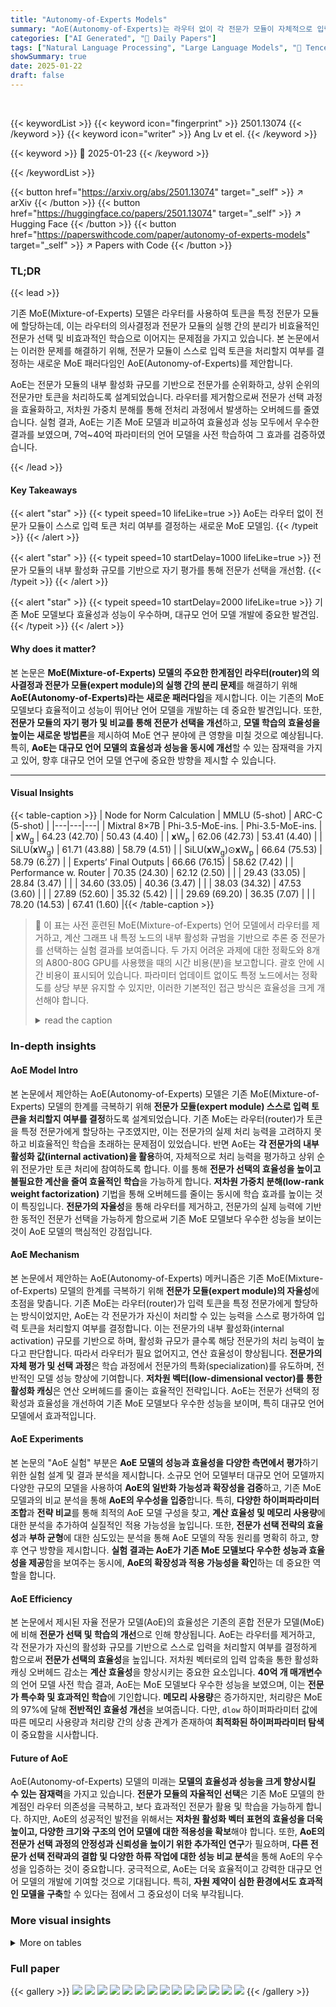 ```yaml
---
title: "Autonomy-of-Experts Models"
summary: "AoE(Autonomy-of-Experts)는 라우터 없이 각 전문가 모듈이 자체적으로 입력 토큰을 처리할지 여부를 결정하는 새로운 MoE(Mixture-of-Experts) 모델입니다.  전문가 모듈의 내부 활성화 규모를 기반으로 자기 평가를 수행하고, 상위 전문가만 처리를 진행합니다. 저차원 가중치 분해를 통해 효율성을 높였으며, 실험 결과 기존 MoE..."
categories: ["AI Generated", "🤗 Daily Papers"]
tags: ["Natural Language Processing", "Large Language Models", "🏢 Tencent AI Lab",]
showSummary: true
date: 2025-01-22
draft: false
---
```


<br>

{{< keywordList >}}
{{< keyword icon="fingerprint" >}} 2501.13074 {{< /keyword >}}
{{< keyword icon="writer" >}} Ang Lv et el. {{< /keyword >}}
 
{{< keyword >}} 🤗 2025-01-23 {{< /keyword >}}
 
{{< /keywordList >}}

{{< button href="https://arxiv.org/abs/2501.13074" target="_self" >}}
↗ arXiv
{{< /button >}}
{{< button href="https://huggingface.co/papers/2501.13074" target="_self" >}}
↗ Hugging Face
{{< /button >}}
{{< button href="https://paperswithcode.com/paper/autonomy-of-experts-models" target="_self" >}}
↗ Papers with Code
{{< /button >}}




### TL;DR


{{< lead >}}

기존 MoE(Mixture-of-Experts) 모델은 라우터를 사용하여 토큰을 특정 전문가 모듈에 할당하는데, 이는 라우터의 의사결정과 전문가 모듈의 실행 간의 분리가 비효율적인 전문가 선택 및 비효과적인 학습으로 이어지는 문제점을 가지고 있습니다.  본 논문에서는 이러한 문제를 해결하기 위해, 전문가 모듈이 스스로 입력 토큰을 처리할지 여부를 결정하는 새로운 MoE 패러다임인 AoE(Autonomy-of-Experts)를 제안합니다.



AoE는 전문가 모듈의 내부 활성화 규모를 기반으로 전문가를 순위화하고, 상위 순위의 전문가만 토큰을 처리하도록 설계되었습니다.  라우터를 제거함으로써 전문가 선택 과정을 효율화하고, 저차원 가중치 분해를 통해 전처리 과정에서 발생하는 오버헤드를 줄였습니다.  실험 결과, AoE는 기존 MoE 모델과 비교하여 효율성과 성능 모두에서 우수한 결과를 보였으며, 7억~40억 파라미터의 언어 모델을 사전 학습하여 그 효과를 검증하였습니다.

{{< /lead >}}


#### Key Takeaways

{{< alert "star" >}}
{{< typeit speed=10 lifeLike=true >}} AoE는 라우터 없이 전문가 모듈이 스스로 입력 토큰 처리 여부를 결정하는 새로운 MoE 모델임. {{< /typeit >}}
{{< /alert >}}

{{< alert "star" >}}
{{< typeit speed=10 startDelay=1000 lifeLike=true >}} 전문가 모듈의 내부 활성화 규모를 기반으로 자기 평가를 통해 전문가 선택을 개선함. {{< /typeit >}}
{{< /alert >}}

{{< alert "star" >}}
{{< typeit speed=10 startDelay=2000 lifeLike=true >}} 기존 MoE 모델보다 효율성과 성능이 우수하며, 대규모 언어 모델 개발에 중요한 발견임. {{< /typeit >}}
{{< /alert >}}

#### Why does it matter?
본 논문은 **MoE(Mixture-of-Experts) 모델의 주요한 한계점인 라우터(router)의 의사결정과 전문가 모듈(expert module)의 실행 간의 분리 문제**를 해결하기 위해 **AoE(Autonomy-of-Experts)라는 새로운 패러다임**을 제시합니다. 이는 기존의 MoE 모델보다 효율적이고 성능이 뛰어난 언어 모델을 개발하는 데 중요한 발견입니다. 또한, **전문가 모듈의 자기 평가 및 비교를 통해 전문가 선택을 개선**하고, **모델 학습의 효율성을 높이는 새로운 방법론**을 제시하여 MoE 연구 분야에 큰 영향을 미칠 것으로 예상됩니다. 특히, **AoE는 대규모 언어 모델의 효율성과 성능을 동시에 개선**할 수 있는 잠재력을 가지고 있어, 향후 대규모 언어 모델 연구에 중요한 방향을 제시할 수 있습니다.

------
#### Visual Insights





{{< table-caption >}}
| Node for Norm Calculation | MMLU (5-shot) | ARC-C (5-shot) |
|---|---|---|
| Mixtral 8×7B | Phi-3.5-MoE-ins. | Phi-3.5-MoE-ins. |
| **x**W<sub>g</sub> | 64.23 (42.70) | 50.43 (4.40) |
| **x**W<sub>p</sub> | 62.06 (42.73) | 53.41 (4.40) |
| SiLU(**x**W<sub>g</sub>) | 61.71 (43.88) | 58.79 (4.51) |
| SiLU(**x**W<sub>g</sub>)⊙**x**W<sub>p</sub> | 66.64 (75.53) | 58.79 (6.27) |
| Experts’ Final Outputs | 66.66 (76.15) | 58.62 (7.42) |
| Performance w. Router | 70.35 (24.30) | 62.12 (2.50) |
|  | 29.43 (33.05) | 28.84 (3.47) |
|  | 34.60 (33.05) | 40.36 (3.47) |
|  | 38.03 (34.32) | 47.53 (3.60) |
|  | 27.89 (52.60) | 35.32 (5.42) |
|  | 29.69 (69.20) | 36.35 (7.07) |
|  | 78.20 (14.53) | 67.41 (1.60) |{{< /table-caption >}}

> 🔼 이 표는 사전 훈련된 MoE(Mixture-of-Experts) 언어 모델에서 라우터를 제거하고, 계산 그래프 내 특정 노드의 내부 활성화 규범을 기반으로 추론 중 전문가를 선택하는 실험 결과를 보여줍니다.  두 가지 어려운 과제에 대한 정확도와 8개의 A800-80G GPU를 사용했을 때의 시간 비용(분)을 보고합니다. 괄호 안에 시간 비용이 표시되어 있습니다.  파라미터 업데이트 없이도 특정 노드에서는 정확도를 상당 부분 유지할 수 있지만, 이러한 기본적인 접근 방식은 효율성을 크게 개선해야 합니다.
> <details>
> <summary>read the caption</summary>
> Table 1:  We remove routers from pre-trained MoE-LLMs and select experts during inference based on the internal activation norms of specific nodes in the computational graph. The accuracy on two challenging tasks is reported, along with the time cost (in minutes) for 8×A800-80G GPUs, which is given in parentheses. Without parameter updates, we can largely preserve accuracy under certain nodes, but this rudimentary approach requires significant improvements in efficiency.
> </details>





### In-depth insights


#### AoE Model Intro
본 논문에서 제안하는 AoE(Autonomy-of-Experts) 모델은 기존 MoE(Mixture-of-Experts) 모델의 한계를 극복하기 위해 **전문가 모듈(expert module) 스스로 입력 토큰을 처리할지 여부를 결정**하도록 설계되었습니다. 기존 MoE는 라우터(router)가 토큰을 특정 전문가에게 할당하는 구조였지만, 이는 전문가의 실제 처리 능력을 고려하지 못하고 비효율적인 학습을 초래하는 문제점이 있었습니다. 반면 AoE는 **각 전문가의 내부 활성화 값(internal activation)을 활용**하여,  자체적으로 처리 능력을 평가하고 상위 순위 전문가만 토큰 처리에 참여하도록 합니다. 이를 통해 **전문가 선택의 효율성을 높이고 불필요한 계산을 줄여 효율적인 학습**을 가능하게 합니다.  **저차원 가중치 분해(low-rank weight factorization)** 기법을 통해 오버헤드를 줄이는 동시에 학습 효과를 높이는 것이 특징입니다.  **전문가의 자율성**을 통해 라우터를 제거하고, 전문가의 실제 능력에 기반한 동적인 전문가 선택을 가능하게 함으로써 기존 MoE 모델보다 우수한 성능을 보이는 것이 AoE 모델의 핵심적인 강점입니다.

#### AoE Mechanism
본 논문에서 제안하는 AoE(Autonomy-of-Experts) 메커니즘은 기존 MoE(Mixture-of-Experts) 모델의 한계를 극복하기 위해 **전문가 모듈(expert module)의 자율성**에 초점을 맞춥니다. 기존 MoE는 라우터(router)가 입력 토큰을 특정 전문가에게 할당하는 방식이었지만, AoE는 각 전문가가 자신이 처리할 수 있는 능력을 스스로 평가하여 입력 토큰을 처리할지 여부를 결정합니다. 이는 전문가의 내부 활성화(internal activation) 규모를 기반으로 하며, 활성화 규모가 클수록 해당 전문가의 처리 능력이 높다고 판단합니다. 따라서 라우터가 필요 없어지고, 연산 효율성이 향상됩니다. **전문가의 자체 평가 및 선택 과정**은 학습 과정에서 전문가의 특화(specialization)를 유도하며, 전반적인 모델 성능 향상에 기여합니다.  **저차원 벡터(low-dimensional vector)를 통한 활성화 캐싱**은 연산 오버헤드를 줄이는 효율적인 전략입니다. AoE는 전문가 선택의 정확성과 효율성을 개선하여 기존 MoE 모델보다 우수한 성능을 보이며, 특히 대규모 언어 모델에서 효과적입니다.

#### AoE Experiments
본 논문의 "AoE 실험" 부분은 **AoE 모델의 성능과 효율성을 다양한 측면에서 평가**하기 위한 실험 설계 및 결과 분석을 제시합니다.  소규모 언어 모델부터 대규모 언어 모델까지 다양한 규모의 모델을 사용하여 **AoE의 일반화 가능성과 확장성을 검증**하고, 기존 MoE 모델과의 비교 분석을 통해 **AoE의 우수성을 입증**합니다. 특히, **다양한 하이퍼파라미터 조합**과 **전략 비교**를 통해 최적의 AoE 모델 구성을 찾고, **계산 효율성 및 메모리 사용량**에 대한 분석을 추가하여 실질적인 적용 가능성을 높입니다. 또한, **전문가 선택 전략의 효율성**과 **부하 균형**에 대한 심도있는 분석을 통해 AoE 모델의 작동 원리를 명확히 하고, 향후 연구 방향을 제시합니다. **실험 결과는 AoE가 기존 MoE 모델보다 우수한 성능과 효율성을 제공**함을 보여주는 동시에, **AoE의 확장성과 적용 가능성을 확인**하는 데 중요한 역할을 합니다.

#### AoE Efficiency
본 논문에서 제시된 자율 전문가 모델(AoE)의 효율성은 기존의 혼합 전문가 모델(MoE)에 비해 **전문가 선택 및 학습의 개선**으로 인해 향상됩니다.  AoE는 라우터를 제거하고, 각 전문가가 자신의 활성화 규모를 기반으로 스스로 입력을 처리할지 여부를 결정하게 함으로써 **전문가 선택의 효율성**을 높입니다. 저차원 벡터로의 입력 압축을 통한 활성화 캐싱 오버헤드 감소는 **계산 효율성**을 향상시키는 중요한 요소입니다.  **40억 개 매개변수**의 언어 모델 사전 학습 결과, AoE는 MoE 모델보다 우수한 성능을 보였으며, 이는 **전문가 특수화 및 효과적인 학습**에 기인합니다.  **메모리 사용량**은 증가하지만, 처리량은 MoE의 97%에 달해 **전반적인 효율성 개선**을 보여줍니다.  다만,  `dlow` 하이퍼파라미터 값에 따른 메모리 사용량과 처리량 간의 상충 관계가 존재하여 **최적화된 하이퍼파라미터 탐색**이 중요함을 시사합니다.

#### Future of AoE
AoE(Autonomy-of-Experts) 모델의 미래는 **모델의 효율성과 성능을 크게 향상시킬 수 있는 잠재력**을 가지고 있습니다.  **전문가 모듈의 자율적인 선택**은 기존 MoE 모델의 한계점인 라우터 의존성을 극복하고, 보다 효과적인 전문가 활용 및 학습을 가능하게 합니다.  하지만, AoE의 성공적인 발전을 위해서는 **저차원 활성화 벡터 표현의 효율성을 더욱 높이고, 다양한 크기와 구조의 언어 모델에 대한 적용성을 확보**해야 합니다. 또한, **AoE의 전문가 선택 과정의 안정성과 신뢰성을 높이기 위한 추가적인 연구**가 필요하며,  **다른 전문가 선택 전략과의 결합 및 다양한 하류 작업에 대한 성능 비교 분석**을 통해 AoE의 우수성을 입증하는 것이 중요합니다.  궁극적으로, AoE는 더욱 효율적이고 강력한 대규모 언어 모델의 개발에 기여할 것으로 기대됩니다. 특히, **자원 제약이 심한 환경에서도 효과적인 모델을 구축**할 수 있다는 점에서 그 중요성이 더욱 부각됩니다.


### More visual insights




<details>
<summary>More on tables
</summary>


{{< table-caption >}}
| Configuration | ARC-E | PIQA | SIQA | WINO | HELLA | MNLI | QNLI | SST2 | AVG. |
|---|---|---|---|---|---|---|---|---|---|---| 
| 1 Traditional MoE | 39.90 | 58.43 | 35.67 | 52.09 | 27.98 | 33.09 | 49.28 | 49.66 | 43.28 |
| 2 +  ℒ<sub>aux</sub> | 40.74 | 58.49 | 36.13 | 51.30 | 28.11 | 32.67 | 50.23 | 51.83 | 43.68 |
| 3 +  ℒ<sub>aux</sub> + Factorized 𝐖<sub>g</sub> | 40.45 | 58.65 | 36.75 | 52.09 | 28.03 | 32.55 | 50.08 | 51.03 | 43.70 |
| 4 +  ℒ<sub>aux</sub> + Large Router | 41.41 | 57.62 | 36.64 | 52.33 | 28.34 | 33.18 | 49.53 | 50.69 | 43.71 |
| 5 AoE (d<sub>low</sub>=64) | 39.77 | 58.71 | 35.31 | 52.33 | 28.29 | 32.78 | 50.27 | 52.98 | 43.81 |
| 6 +  ℒ<sub>aux</sub> | 42.17 | 57.67 | 36.75 | 50.75 | 28.15 | 34.06 | 50.49 | 53.10 | 44.12 |
| 7 AoE (d<sub>low</sub>=128) | 40.70 | 59.41 | 36.64 | 52.09 | 28.06 | 34.38 | 50.69 | 53.21 | 44.39 |
| 8 +  ℒ<sub>aux</sub> | 41.33 | 58.65 | 36.80 | 50.75 | 28.40 | 33.71 | 49.55 | 53.10 | 44.04 |
| 9 AoE (d<sub>low</sub>=256) | 41.08 | 58.81 | 36.44 | 51.70 | 28.23 | 32.24 | 50.54 | 53.90 | 44.12 |
| 10 +  ℒ<sub>aux</sub> | 41.16 | 58.32 | 36.80 | 53.04 | 28.37 | 32.78 | 50.61 | 54.59 | 44.46 |
| 11 AoE (d<sub>low</sub>=512) | 40.57 | 57.89 | 36.75 | 50.59 | 28.38 | 32.71 | 49.72 | 53.56 | 43.77 |
| 12 +  ℒ<sub>aux</sub> | 41.16 | 57.83 | 36.75 | 52.09 | 28.30 | 34.92 | 50.67 | 50.92 | 44.08 |{{< /table-caption >}}
> 🔼 표 2는 732M 파라미터 언어 모델(활성 파라미터 247M)을 사용한 실험 결과를 보여줍니다. 각 모델은 1000억 토큰으로 학습되었으며, 색상으로 강조된 결과는 가장 일반적인 MoE 설정인 구성 2보다 우수한 성능을 보여줍니다. 굵은 텍스트는 해당 구성이 평균 성능 측면에서 기존 MoE 변형보다 우수함을 나타냅니다.  표에는 다양한 모델 구성(전통적인 MoE, Load Balancing Loss 추가,  Weight Factorization 추가, Router 크기 변경, 그리고 AoE 모델의 다양한 dlow 값)에 대한 다양한 하류 작업(ARC-E, PIQA, SIQA, WINO, HELLA, MNLI, QNLI, SST2)의 성능이 포함되어 있습니다.  각 구성에 대한 평균 성능을 비교하여 AoE의 효율성과 성능을 평가할 수 있습니다.
> <details>
> <summary>read the caption</summary>
> Table 2:  Ablations were performed on 732M-parameter language models (with 247M active parameters). Each model was trained on 100 billion tokens. The results, highlighted in color, emphasize superior performance compared to configuration  2, the most common MoE setup. Bold text indicates that the configuration outperforms the best traditional MoE variant in terms of average performance.
> </details>

{{< table-caption >}}
| Strategy | Model | ARC-E | PIQA | SIQA | WINO | HELLA | MNLI | QNLI | SST2 | AVG. |
|---|---|---|---|---|---|---|---|---|---|---|
| Top-P | Traditional MoE | 41.08 | 57.96 | 37.46 | 50.36 | 28.25 | 32.79 | 50.39 | 52.64 | 43.87 |
| [Huang et al., 2024] | AoE | 41.04 | 58.65 | 36.39 | 51.07 | 28.35 | 32.96 | 51.46 | 54.36 | **44.29** |
| Expert-Choice | Traditional MoE | 40.91 | 59.09 | 37.26 | 50.75 | 28.09 | 32.11 | 50.12 | 52.75 | 43.89 |
| [Zhou et al., 2022] | AoE | 41.58 | 58.22 | 37.21 | 53.04 | 28.44 | 33.83 | 50.54 | 50.46 | **44.17** |{{< /table-caption >}}
> 🔼 표 3은 서로 다른 전문가 선택 전략을 사용하여 훈련된 기존 MoE 모델과 AoE 모델을 비교한 결과를 보여줍니다. Top-P 전략의 경우 활성화된 매개변수의 수는 입력에 따라 다르지만 두 모델 간에 거의 동일하며, 전문가 선택 전략의 경우 732M 매개변수 중 247개만 활성화됩니다.  이 표는 다양한 전문가 선택 방법(Top-P, 전문가 선택)에 따른 MoE와 AoE 모델의 성능을 비교 분석하여, 각 전략의 효율성과 적합성을 보여줍니다.  다양한 하류 작업(ARC-E, PIQA, SIQA, WINO, HELLA, MNLI, QNLI, SST2)에 대한 성능 지표를 제시하여, 어떤 전문가 선택 전략이 특정 작업에 더 적합한지, 그리고 AoE 모델이 기존 MoE 모델에 비해 어떤 강점을 보이는지 자세히 비교 분석합니다.
> <details>
> <summary>read the caption</summary>
> Table 3:  Comparison of traditional MoE and AoE models trained using alternative expert-selection strategies. For the Top‑P𝑃Pitalic_P strategy, the number of activated parameters is input-dependent but nearly the same between the two models, whereas the expert-choice strategy activates 247 out of 732M parameters.
> </details>

{{< table-caption >}}
| Model | ARC-E | PIQA | SIQA | WINO | HELLA | MNLI | QNLI | SST2 | AVG. |
|---|---|---|---|---|---|---|---|---|---| 
| Traditional MoE | 53.70 | 65.40 | 39.10 | 51.54 | 35.80 | 32.19 | 49.77 | 57.00 | 48.06 |
| AoE | 55.98 | 65.61 | 39.87 | 52.57 | 36.77 | 35.39 | 50.05 | 61.93 | **49.80** |{{< /table-caption >}}
> 🔼 표 4는 40억 개의 파라미터를 가진 대규모 언어 모델(활성 파라미터 11억 8천만 개)에서, 자율 전문가 모델(AoE)이 기존의 혼합 전문가 모델(MoE)보다 우수한 성능을 보임을 보여줍니다.  다양한 하류 작업(ARC-E, PIQA, SIQA, WINO, HELLA, MNLI, QNLI, SST2)에 대한 정확도를 비교하여 AoE의 성능 향상을 명확히 제시합니다.  활성 파라미터 수가 제한적인 상황에서도, AoE가 MoE보다 뛰어난 성능을 달성함을 보여주는 중요한 결과표입니다.
> <details>
> <summary>read the caption</summary>
> Table 4: For 4B-parameter LLMs (with 1.18B active parameters), AoE exhibits better downstream performance than MoE models.
> </details>

{{< table-caption >}}
| Configuration | TP. (K/s) / Mem. (GB) |
|---|---| 
| Traditional MoE | 51.42 / 50.61 |
| AoE ($d_{low}=64$) | 49.79 / 59.39 |
| AoE ($d_{low}=128$) | 49.42 / 57.86 |
| AoE ($d_{low}=256$) | 47.98 / 57.32 |
| AoE ($d_{low}=512$) | 46.07 / 55.90 |{{< /table-caption >}}
> 🔼 표 5는 다양한 설정에서의 처리량과 메모리 사용량을 비교한 표입니다. 보조 손실 함수는 효율성에 영향을 미치지 않습니다. 이 표는 다양한 dlow 값을 가진 AoE 모델과 기존 MoE 모델의 처리량(초당 토큰 수)과 메모리 사용량(GB)을 비교하여 AoE 모델의 효율성을 평가합니다.
> <details>
> <summary>read the caption</summary>
> Table 5: Throughput and memory usage comparison among several configurations. Auxiliary losses do not impact efficiency.
> </details>

{{< table-caption >}}
| Node for Norm Calculation | MMLU (5-shot) | ARC-C (5-shot) |
|---|---|---|
| Mixtral 8×7B | Phi-3.5-MoE-ins. | Phi-3.5-MoE-ins. |
| **x**W<sub>g</sub> | 51.14 | 41.98 |
| **x**W<sub>p</sub> | 39.79 | 40.19 |
| SiLU(**x**W<sub>g</sub>) | 47.29 | 45.73 |
| SiLU(**x**W<sub>g</sub>)⊙**x**W<sub>p</sub> | 54.37 | 50.09 |
| Experts’ Final Outputs | 57.84 | 52.73 |
| Performance w. Router | 70.35 | 62.12 |{{< /table-caption >}}
> 🔼 이 표는 사전 훈련된 MoE(Mixture-of-Experts) 언어 모델에서 내부 활성화의 L1 노름을 사용하여 전문가를 선택하는 예비 연구 결과를 보여줍니다.  표에는 다양한 노드에서 계산된 L1 노름을 기반으로 한 MMLU(Massive Multitask Language Understanding)와 ARC-C(AI2 Reasoning Challenge) 작업에 대한 정확도가 Mixtral 8x7B와 Phi-3.5-MoE-ins 모델에 대해 제시되어 있습니다. 라우터를 사용한 성능과 비교하여, L1 노름 기반 전문가 선택의 효율성 및 정확도를 평가하는 데 도움이 됩니다.
> <details>
> <summary>read the caption</summary>
> Table 6: Preliminary study results on pre-trained MoE-LLMs, selecting experts by L1superscript𝐿1L^{1}italic_L start_POSTSUPERSCRIPT 1 end_POSTSUPERSCRIPT norm of internal activation.
> </details>

{{< table-caption >}}
| Node for Norm Calculation | MMLU (5-shot) |  | ARC-C (5-shot) |  | 
|---|---|---|---|---|---| 
| Mixtral 8×7B | Phi-3.5-MoE-ins. | 48.16 | 29.28 | 43.77  | 35.92 | 
|  |  | 50.43 | 34.78 | 49.49 | 40.02 | 
| 𝐱𝐖<sub>g</sub> |  | 54.30 | 36.38 | 47.95 | 50.85 | 
| 𝐱𝐖<sub>p</sub> |  | 50.72 | 26.43 | 46.08 | 33.02  | 
| SiLU(𝐱𝐖<sub>g</sub>) |  | 51.03 | 23.64 | 53.16 | 30.12 | 
| SiLU(𝐱𝐖<sub>g</sub>)⊙𝐱𝐖<sub>p</sub> |  | 70.35 | 78.20 | 62.12 | 67.41 | 
| Experts’ Final Outputs |  |  |  |  |  | 
| Performance w. Router |  |  |  |  |  | {{< /table-caption >}}
> 🔼 본 논문의 표 7은 사전 훈련된 MoE(Mixture-of-Experts) 언어 모델에서 내부 활성화의 L∞ 노름을 기반으로 전문가를 선택하는 예비 연구 결과를 보여줍니다. 표는  MMLU(Massive Multitask Language Understanding)와 ARC-C(AI2 Reasoning Challenge) 두 가지 과제에 대한 정확도를 다양한 노드에서 계산된 L∞ 노름을 사용하여 비교 분석합니다.  각 노드별 결과와 라우터를 사용한 성능을 비교하여 L∞ 노름 기반 전문가 선택 전략의 효율성을 평가합니다.
> <details>
> <summary>read the caption</summary>
> Table 7: Preliminary study results on pre-trained MoE-LLMs, selecting experts by L∞superscript𝐿L^{\infty}italic_L start_POSTSUPERSCRIPT ∞ end_POSTSUPERSCRIPT norm of internal activation.
> </details>

</details>




### Full paper

{{< gallery >}}
<img src="paper_images/1.png" class="grid-w50 md:grid-w33 xl:grid-w25" />
<img src="paper_images/2.png" class="grid-w50 md:grid-w33 xl:grid-w25" />
<img src="paper_images/3.png" class="grid-w50 md:grid-w33 xl:grid-w25" />
<img src="paper_images/4.png" class="grid-w50 md:grid-w33 xl:grid-w25" />
<img src="paper_images/5.png" class="grid-w50 md:grid-w33 xl:grid-w25" />
<img src="paper_images/6.png" class="grid-w50 md:grid-w33 xl:grid-w25" />
<img src="paper_images/7.png" class="grid-w50 md:grid-w33 xl:grid-w25" />
<img src="paper_images/8.png" class="grid-w50 md:grid-w33 xl:grid-w25" />
<img src="paper_images/9.png" class="grid-w50 md:grid-w33 xl:grid-w25" />
<img src="paper_images/10.png" class="grid-w50 md:grid-w33 xl:grid-w25" />
<img src="paper_images/11.png" class="grid-w50 md:grid-w33 xl:grid-w25" />
<img src="paper_images/12.png" class="grid-w50 md:grid-w33 xl:grid-w25" />
<img src="paper_images/13.png" class="grid-w50 md:grid-w33 xl:grid-w25" />
<img src="paper_images/14.png" class="grid-w50 md:grid-w33 xl:grid-w25" />
{{< /gallery >}}
